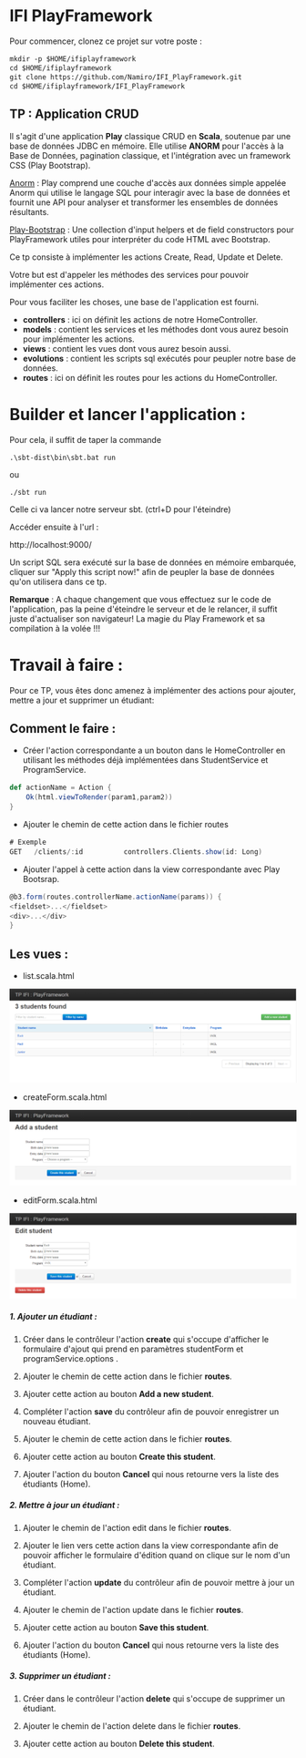 # IFI PlayFramework

Pour commencer, clonez ce projet sur votre poste :
```
mkdir -p $HOME/ifiplayframework
cd $HOME/ifiplayframework
git clone https://github.com/Namiro/IFI_PlayFramework.git
cd $HOME/ifiplayframework/IFI_PlayFramework
```

## TP : Application CRUD
  Il s'agit d'une application **Play** classique CRUD en **Scala**, soutenue par une base de données JDBC en mémoire. Elle utilise **ANORM** pour l'accès à la Base de Données, pagination classique, et l'intégration avec un framework CSS (Play Bootstrap).

  [Anorm](https://cchantep.github.io/anorm/) : Play comprend une couche d'accès aux données simple appelée Anorm qui utilise le langage SQL pour interagir avec la base de données et fournit une API pour analyser et transformer les ensembles de données résultants.

  [Play-Bootstrap](https://adrianhurt.github.io/play-bootstrap/) : Une collection d'input helpers et de field constructors pour PlayFramework utiles pour interpréter du code HTML avec Bootstrap.

Ce tp consiste à implémenter les actions Create, Read, Update et Delete.

Votre but est d'appeler les méthodes des services pour pouvoir implémenter ces actions.

Pour vous faciliter les choses, une base de l'application est fourni.

* **controllers** : ici on définit les actions de notre HomeController.
* **models** : contient les services et les méthodes dont vous aurez besoin pour implémenter les actions.
* **views** : contient les vues dont vous aurez besoin aussi.
* **evolutions** : contient les scripts sql exécutés pour peupler notre base de données.
* **routes** : ici on définit les routes pour les actions du HomeController.


# Builder et lancer l'application :

Pour cela, il suffit de taper la commande
```
.\sbt-dist\bin\sbt.bat run
```
ou
```
./sbt run
```

Celle ci va lancer notre serveur sbt. (ctrl+D pour l'éteindre)

Accéder ensuite à l'url :

http://localhost:9000/

Un script SQL sera exécuté sur la base de données en mémoire embarquée, cliquer sur "Apply this script now!" afin de peupler la base de données qu'on utilisera dans ce tp.

**Remarque** : A chaque changement que vous effectuez sur le code de l'application, pas la peine d'éteindre le serveur et de le relancer, il suffit juste d'actualiser son navigateur! La magie du Play Framework et sa compilation à la volée !!!

# Travail à faire :

Pour ce TP, vous êtes donc amenez à implémenter des actions pour ajouter, mettre a jour et supprimer un étudiant:

## Comment le faire :
* Créer l'action correspondante a un bouton dans le HomeController en utilisant les méthodes déjà implémentées dans StudentService et ProgramService.

```scala
def actionName = Action {
	Ok(html.viewToRender(param1,param2))
}
```

* Ajouter le chemin de cette action dans le fichier routes
```scala
# Exemple
GET   /clients/:id          controllers.Clients.show(id: Long)
```
* Ajouter l'appel à cette action dans la view correspondante avec Play Bootsrap.
```scala
@b3.form(routes.controllerName.actionName(params)) {
<fieldset>...</fieldset>
<div>...</div>
}
```

## Les vues :

* list.scala.html

![alt text](https://github.com/Namiro/IFI_PlayFramework/blob/master/ressources/application.PNG "list.scala.html")

* createForm.scala.html

![alt text](https://github.com/Namiro/IFI_PlayFramework/blob/master/ressources/add.PNG "createForm.scala.html")

* editForm.scala.html

![alt text](https://github.com/Namiro/IFI_PlayFramework/blob/master/ressources/EditDelete.PNG "editForm.scala.html")


##### 1. Ajouter un étudiant :

1. Créer dans le contrôleur l'action **create** qui s'occupe d'afficher le formulaire d'ajout qui prend en paramètres studentForm et programService.options .

2. Ajouter le chemin de cette action dans le fichier **routes**.

3. Ajouter cette action au bouton **Add a new student**.

4. Compléter l'action **save** du contrôleur afin de pouvoir enregistrer un nouveau étudiant.

5. Ajouter le chemin de cette action dans le fichier **routes**.

6. Ajouter cette action au bouton **Create this student**.

7. Ajouter l'action du bouton **Cancel** qui nous retourne vers la liste des étudiants (Home).

##### 2. Mettre à jour un étudiant :

1. Ajouter le chemin de l'action edit dans le fichier **routes**.

2. Ajouter le lien vers cette action dans la view correspondante afin de pouvoir afficher le formulaire d'édition quand on clique sur le nom d'un étudiant.

3. Compléter l'action **update** du contrôleur afin de pouvoir mettre à jour un étudiant.

4. Ajouter le chemin de l'action update dans le fichier **routes**.

5. Ajouter cette action au bouton **Save this student**.

6. Ajouter l'action du bouton **Cancel** qui nous retourne vers la liste des étudiants (Home).

##### 3. Supprimer un étudiant :

1. Créer dans le contrôleur l'action **delete** qui s'occupe de supprimer un étudiant.

2. Ajouter le chemin de l'action delete dans le fichier **routes**.

3. Ajouter cette action au bouton **Delete this student**.
